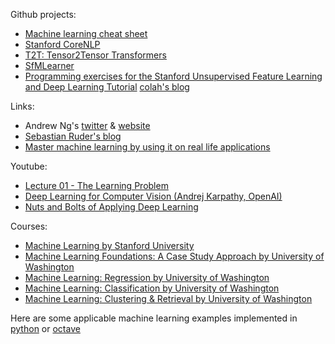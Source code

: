 Github projects:
- [Machine learning cheat sheet](https://github.com/soulmachine/machine-learning-cheat-sheet)
- [Stanford CoreNLP](https://github.com/stanfordnlp/CoreNLP)
- [T2T: Tensor2Tensor Transformers](https://github.com/tensorflow/tensor2tensor)
- [SfMLearner](https://github.com/tinghuiz/SfMLearner)
- [Programming exercises for the Stanford Unsupervised Feature Learning and Deep Learning Tutorial](https://github.com/amaas/stanford_dl_ex)
[colah's blog](http://colah.github.io/)

Links:
- Andrew Ng's [twitter](https://twitter.com/AndrewYNg) & [website](http://www.andrewng.org/)
- [Sebastian Ruder's blog](http://ruder.io/)
- [Master machine learning by using it on real life applications](http://machinelearningmastery.com/)

Youtube:
- [Lecture 01 - The Learning Problem](https://youtu.be/mbyG85GZ0PI)
- [Deep Learning for Computer Vision (Andrej Karpathy, OpenAI)](https://youtu.be/u6aEYuemt0M)
- [Nuts and Bolts of Applying Deep Learning](https://www.youtube.com/watch?v=F1ka6a13S9I&index=39&list=LLzRZ72F0xgn-WlDkrg8mOhg)

Courses:
- [Machine Learning by Stanford University](https://www.coursera.org/learn/machine-learning/home)
- [Machine Learning Foundations: A Case Study Approach by University of Washington](https://www.coursera.org/learn/ml-foundations/home/welcome)
- [Machine Learning: Regression by University of Washington](https://www.coursera.org/learn/ml-regression/home/welcome)
- [Machine Learning: Classification by University of Washington](https://www.coursera.org/learn/ml-classification/home/welcome)
- [Machine Learning: Clustering & Retrieval by University of Washington](https://www.coursera.org/learn/ml-clustering-and-retrieval/home/welcome)

Here are some applicable machine learning examples implemented in [python](https://www.python.org/) or [octave](https://www.gnu.org/software/octave)
